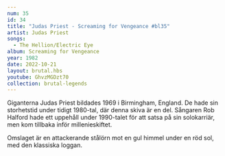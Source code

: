 ```yaml
---
num: 35
id: 34
title: "Judas Priest - Screaming for Vengeance #bl35"
artist: Judas Priest
songs:
  - The Hellion/Electric Eye
album: Screaming for Vengeance
year: 1982
date: 2022-10-21
layout: brutal.hbs
youtube: GhvzMGDzt70
collection: brutal-legends
---
```


Giganterna Judas Priest bildades 1969 i Birmingham, England. De hade sin storhetstid under tidigt 1980-tal, där denna skiva är en del. Sångaren Rob Halford hade ett uppehåll under 1990-talet för att satsa på sin solokarriär, men kom tillbaka inför millenieskiftet.

Omslaget är en attackerande stålörn mot en gul himmel under en röd sol, med den klassiska loggan.